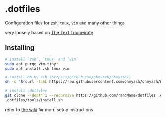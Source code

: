 # .dotfiles
Configuration files for `zsh`, `tmux`, `vim` and many other things

very loosely based on [The Text Triumvirate](https://web.archive.org/web/20200414221857/https://www.drbunsen.org/the-text-triumvirate/)

## Installing

```sh
# install `zsh`, `tmux` and `vim`
sudo apt purge vim-tiny*
sudo apt install zsh tmux vim

# install Oh My Zsh (https://github.com/ohmyzsh/ohmyzsh/)
sh -c "$(curl -fsSL https://raw.githubusercontent.com/ohmyzsh/ohmyzsh/master/tools/install.sh)"

# install .dotfiles
git clone --depth 1 --recursive https://github.com/randName/dotfiles .dotfiles
.dotfiles/tools/install.sh
```

refer to [the wiki](https://github.com/randName/dotfiles/wiki) for more setup instructions
